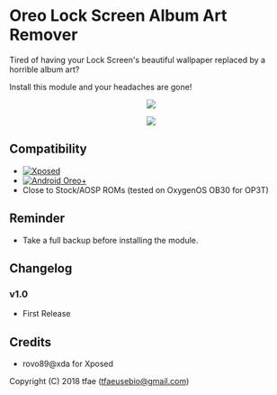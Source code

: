 Oreo Lock Screen Album Art Remover
==========

Tired of having your Lock Screen's beautiful wallpaper replaced by a horrible album art?

Install this module and your headaches are gone!

<p align="center">
  <img src="https://dl.xda-developers.com/4/6/4/5/5/2/1/Screenshot.png?key=sYPRWNq01_NsdTcsxBkxtQ&ts=1542502774">
</p>

<p align="center">
  <a href="https://forum.xda-developers.com/xposed/modules/app-oreo-lock-screen-album-art-remover-t3868485"><img src="https://img.shields.io/badge/XDA-Thread-orange.svg"></a>
</p>


## Compatibility
* [![Xposed](https://img.shields.io/badge/Xposed-v90--beta3-orange.svg)](https://forum.xda-developers.com/showthread.php?t=3034811)
* [![Android Oreo+](https://img.shields.io/badge/Oreo-8.0+-blue.svg)](https://www.android.com/versions/oreo-8-0/)
* Close to Stock/AOSP ROMs (tested on OxygenOS OB30 for OP3T)


## Reminder
* Take a full backup before installing the module.


## Changelog
### v1.0
* First Release


## Credits
* rovo89@xda for Xposed


Copyright (C) 2018 tfae (tfaeusebio@gmail.com)

